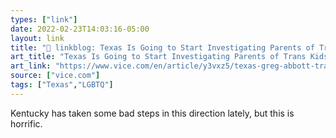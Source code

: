 ```yaml
---
types: ["link"]
date: 2022-02-23T14:03:16-05:00
layout: link
title: "🔗 linkblog: Texas Is Going to Start Investigating Parents of Trans Kids for Child Abuse'"
art_title: "Texas Is Going to Start Investigating Parents of Trans Kids for Child Abuse"
art_link: "https://www.vice.com/en/article/y3vxz5/texas-greg-abbott-transgender-kids-transition-procedures"
source: ["vice.com"]
tags: ["Texas","LGBTQ"]
---
```

Kentucky has taken some bad steps in this direction lately, but this is horrific.
